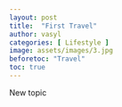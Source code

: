 ```yaml
---
layout: post
title:  "First Travel"
author: vasyl
categories: [ Lifestyle ]
image: assets/images/3.jpg
beforetoc: "Travel"
toc: true
---
```


New topic
